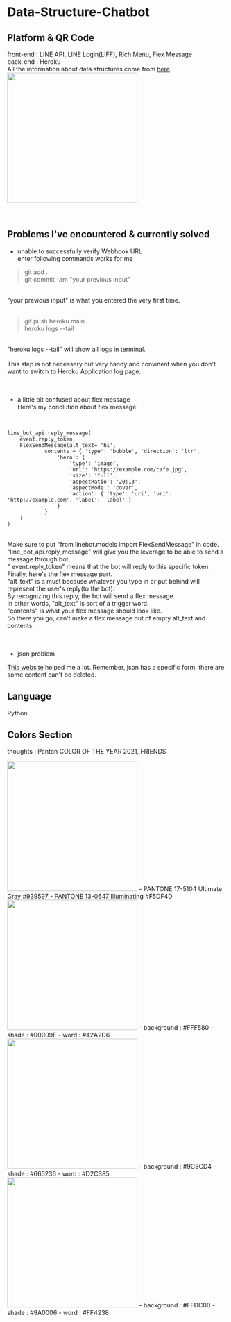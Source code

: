 # Data-Structure-Chatbot

## Platform & QR Code
front-end : LINE API, LINE Login(LIFF), Rich Menu, Flex Message<br>
back-end : Heroku<br>
All the information about data structures come from [here](https://github.com/iitsmel/iitsmel.io).<br>
<img src="https://user-images.githubusercontent.com/68285613/107939960-7871e200-6fc2-11eb-9c06-f4d6fbb913c1.png" width="300" height="300" />

<br>

## Problems I've encountered & currently solved
- unable to successfully verify Webhook URL<br>
enter following commands works for me<br>
> git add .<br>
> git commit -am "your previous input"<br>
<br>
"your previous input" is what you entered the very first time.<br>
<br>

> git push heroku main<br>
> heroku logs --tail<br>
<br>
"heroku logs --tail" will show all logs in terminal.<br>
<br>
This step is not necessery but very handy and convinent when you don't want to switch
to Heroku Application log page.<br>
<br><br>

- a little bit confused about flex message<br>
Here's my conclution about flex message:
<br>

    line_bot_api.reply_message(
        event.reply_token,
        FlexSendMessage(alt_text= 'hi', 
                contents = { 'type': 'bubble', 'direction': 'ltr',
                    'hero': {
                        'type': 'image',
                        'url': 'https://example.com/cafe.jpg',
                        'size': 'full',
                        'aspectRatio': '20:13',
                        'aspectMode': 'cover',
                        'action': { 'type': 'uri', 'uri': 'http://example.com', 'label': 'label' }
                    }
                }
        )
    )

<br>
Make sure to put "from linebot.models import FlexSendMessage" in code.<br>
"line_bot_api.reply_message" will give you the leverage to be able to send a message through bot.<br>
" event.reply_token" means that the bot will reply to this specific token.<br>
Finally, here's the flex message part.<br>
"alt_text" is a must because whatever you type in or put behind will represent the user's reply(to the bot).<br>
By recognizing this reply, the bot will send a flex message.<br>
In other words, "alt_text" is sort of a trigger word.<br>
"contents" is what your flex message should look like.<br>
So there you go, can't make a flex message out of empty alt_text and contents.<br>
<br><br>

- json problem<br>

[This website](https://developers.line.biz/flex-simulator) helped me a lot. Remember, json has a specific form, there are some content can't be deleted.
<br>

## Language
Python
<br>

## Colors Section
thoughts : Panton COLOR OF THE YEAR 2021, FRIENDS<br>

<img src="https://user-images.githubusercontent.com/68285613/107940097-aa834400-6fc2-11eb-825f-fe6f543f70de.png" width="300" height="300" />
- PANTONE 17-5104 Ultimate Gray #939597
- PANTONE 13-0647 Illuminating #F5DF4D

<br>

<img src="https://user-images.githubusercontent.com/68285613/107939900-61cb8b00-6fc2-11eb-897c-2d4f633fa487.png" width="300" height="300" />
- background : #FFF580
- shade : #00009E
- word : #42A2D6

<br>

<img src="https://user-images.githubusercontent.com/68285613/107939833-43658f80-6fc2-11eb-8204-ef79d7e4ddc2.png" width="300" height="300" />
- background : #9C8CD4
- shade : #665236
- word : #D2C385

<br>

<img src="https://user-images.githubusercontent.com/68285613/107938911-fc2acf00-6fc0-11eb-9a78-17b3d760ff69.png" width="300" height="300" />
- background : #FFDC00
- shade : #9A0006
- word : #FF4238
